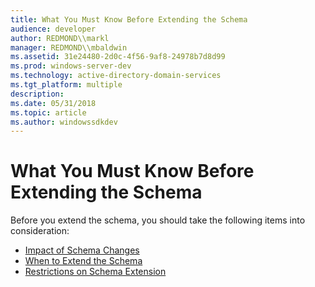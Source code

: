 ```yaml
---
title: What You Must Know Before Extending the Schema
audience: developer
author: REDMOND\\markl
manager: REDMOND\\mbaldwin
ms.assetid: 31e24480-2d0c-4f56-9af8-24978b7d8d99
ms.prod: windows-server-dev
ms.technology: active-directory-domain-services
ms.tgt_platform: multiple
description: 
ms.date: 05/31/2018
ms.topic: article
ms.author: windowssdkdev
---
```


# What You Must Know Before Extending the Schema

Before you extend the schema, you should take the following items into consideration:

-   [Impact of Schema Changes](impact-of-schema-changes.md)
-   [When to Extend the Schema](when-to-extend-the-schema.md)
-   [Restrictions on Schema Extension](restrictions-on-schema-extension.md)

 

 




